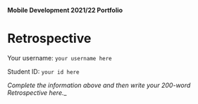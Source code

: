**Mobile Development 2021/22 Portfolio**
# Retrospective

Your username: `your username here`

Student ID: `your id here`

_Complete the information above and then write your 200-word Retrospective here.__